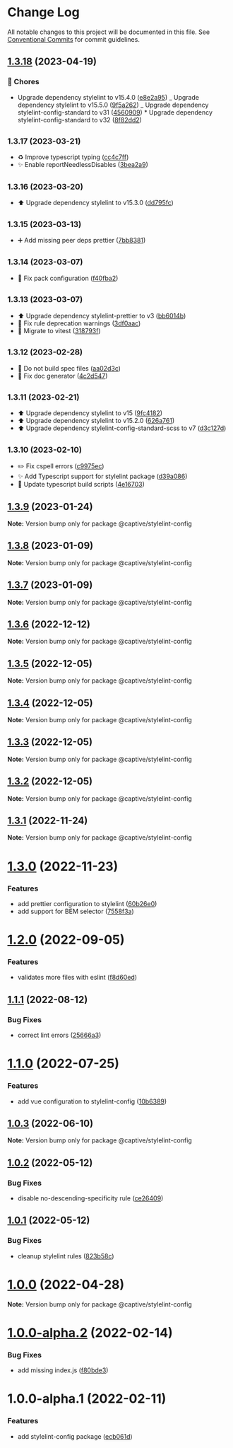 # Change Log

All notable changes to this project will be documented in this file.
See [Conventional Commits](https://conventionalcommits.org) for commit guidelines.

## [1.3.18](https://github.com/Captive-Studio/es-project-config/compare/@captive/stylelint-config@1.3.17...@captive/stylelint-config@1.3.18) (2023-04-19)

### 🎫 Chores

- Upgrade dependency stylelint to v15.4.0 ([e8e2a95](https://github.com/Captive-Studio/es-project-config/commit/e8e2a95)) _ Upgrade dependency stylelint to v15.5.0 ([9f5a262](https://github.com/Captive-Studio/es-project-config/commit/9f5a262)) _ Upgrade dependency stylelint-config-standard to v31 ([4560909](https://github.com/Captive-Studio/es-project-config/commit/4560909)) \* Upgrade dependency stylelint-config-standard to v32 ([8f82dd2](https://github.com/Captive-Studio/es-project-config/commit/8f82dd2))

## <small>1.3.17 (2023-03-21)</small>

- ♻️ Improve typescript typing ([cc4c7ff](https://github.com/Captive-Studio/es-project-config/commit/cc4c7ff))
- ✨ Enable reportNeedlessDisables ([3bea2a9](https://github.com/Captive-Studio/es-project-config/commit/3bea2a9))

## <small>1.3.16 (2023-03-20)</small>

- ⬆️ Upgrade dependency stylelint to v15.3.0 ([dd795fc](https://github.com/Captive-Studio/es-project-config/commit/dd795fc))

## <small>1.3.15 (2023-03-13)</small>

- ➕ Add missing peer deps prettier ([7bb8381](https://github.com/Captive-Studio/es-project-config/commit/7bb8381))

## <small>1.3.14 (2023-03-07)</small>

- 🔧 Fix pack configuration ([f40fba2](https://github.com/Captive-Studio/es-project-config/commit/f40fba2))

## <small>1.3.13 (2023-03-07)</small>

- ⬆️ Upgrade dependency stylelint-prettier to v3 ([bb6014b](https://github.com/Captive-Studio/es-project-config/commit/bb6014b))
- 🐛 Fix rule deprecation warnings ([3df0aac](https://github.com/Captive-Studio/es-project-config/commit/3df0aac))
- 👷 Migrate to vitest ([318793f](https://github.com/Captive-Studio/es-project-config/commit/318793f))

## <small>1.3.12 (2023-02-28)</small>

- 👷 Do not build spec files ([aa02d3c](https://github.com/Captive-Studio/es-project-config/commit/aa02d3c))
- 📝 Fix doc generator ([4c2d547](https://github.com/Captive-Studio/es-project-config/commit/4c2d547))

## <small>1.3.11 (2023-02-21)</small>

- ⬆️ Upgrade dependency stylelint to v15 ([9fc4182](https://github.com/Captive-Studio/es-project-config/commit/9fc4182))
- ⬆️ Upgrade dependency stylelint to v15.2.0 ([626a761](https://github.com/Captive-Studio/es-project-config/commit/626a761))
- ⬆️ Upgrade dependency stylelint-config-standard-scss to v7 ([d3c127d](https://github.com/Captive-Studio/es-project-config/commit/d3c127d))

## <small>1.3.10 (2023-02-10)</small>

- ✏️ Fix cspell errors ([c9975ec](https://github.com/Captive-Studio/es-project-config/commit/c9975ec))
- ✨ Add Typescript support for stylelint package ([d39a086](https://github.com/Captive-Studio/es-project-config/commit/d39a086))
- 🔨 Update typescript build scripts ([4e16703](https://github.com/Captive-Studio/es-project-config/commit/4e16703))

## [1.3.9](https://github.com/Captive-Studio/es-project-config/compare/@captive/stylelint-config@1.3.8...@captive/stylelint-config@1.3.9) (2023-01-24)

**Note:** Version bump only for package @captive/stylelint-config

## [1.3.8](https://github.com/Captive-Studio/es-project-config/compare/@captive/stylelint-config@1.3.7...@captive/stylelint-config@1.3.8) (2023-01-09)

**Note:** Version bump only for package @captive/stylelint-config

## [1.3.7](https://github.com/Captive-Studio/es-project-config/compare/@captive/stylelint-config@1.3.6...@captive/stylelint-config@1.3.7) (2023-01-09)

**Note:** Version bump only for package @captive/stylelint-config

## [1.3.6](https://github.com/Captive-Studio/es-project-config/compare/@captive/stylelint-config@1.3.5...@captive/stylelint-config@1.3.6) (2022-12-12)

**Note:** Version bump only for package @captive/stylelint-config

## [1.3.5](https://github.com/Captive-Studio/es-project-config/compare/@captive/stylelint-config@1.3.4...@captive/stylelint-config@1.3.5) (2022-12-05)

**Note:** Version bump only for package @captive/stylelint-config

## [1.3.4](https://github.com/Captive-Studio/es-project-config/compare/@captive/stylelint-config@1.3.3...@captive/stylelint-config@1.3.4) (2022-12-05)

**Note:** Version bump only for package @captive/stylelint-config

## [1.3.3](https://github.com/Captive-Studio/es-project-config/compare/@captive/stylelint-config@1.3.2...@captive/stylelint-config@1.3.3) (2022-12-05)

**Note:** Version bump only for package @captive/stylelint-config

## [1.3.2](https://github.com/Captive-Studio/es-project-config/compare/@captive/stylelint-config@1.3.1...@captive/stylelint-config@1.3.2) (2022-12-05)

**Note:** Version bump only for package @captive/stylelint-config

## [1.3.1](https://github.com/Captive-Studio/es-project-config/compare/@captive/stylelint-config@1.3.0...@captive/stylelint-config@1.3.1) (2022-11-24)

**Note:** Version bump only for package @captive/stylelint-config

# [1.3.0](https://github.com/Captive-Studio/es-project-config/compare/@captive/stylelint-config@1.2.0...@captive/stylelint-config@1.3.0) (2022-11-23)

### Features

- add prettier configuration to stylelint ([60b26e0](https://github.com/Captive-Studio/es-project-config/commit/60b26e01907e0d77e7946197ac5ab0d083a78b57))
- add support for BEM selector ([7558f3a](https://github.com/Captive-Studio/es-project-config/commit/7558f3ab97101cbd3ce3f5c81bdb56015848057c))

# [1.2.0](https://github.com/Captive-Studio/es-project-config/compare/@captive/stylelint-config@1.1.1...@captive/stylelint-config@1.2.0) (2022-09-05)

### Features

- validates more files with eslint ([f8d60ed](https://github.com/Captive-Studio/es-project-config/commit/f8d60ed25e150bc036850819bf92cc0719029f9f))

## [1.1.1](https://github.com/Captive-Studio/es-project-config/compare/@captive/stylelint-config@1.1.0...@captive/stylelint-config@1.1.1) (2022-08-12)

### Bug Fixes

- correct lint errors ([25666a3](https://github.com/Captive-Studio/es-project-config/commit/25666a38426300bc66d8ee7fcebe056f4fc0c5a8))

# [1.1.0](https://github.com/Captive-Studio/es-project-config/compare/@captive/stylelint-config@1.0.3...@captive/stylelint-config@1.1.0) (2022-07-25)

### Features

- add vue configuration to stylelint-config ([10b6389](https://github.com/Captive-Studio/es-project-config/commit/10b6389cdbba6af92847c85836ea2718cd8b7ceb))

## [1.0.3](https://github.com/Captive-Studio/es-project-config/compare/@captive/stylelint-config@1.0.2...@captive/stylelint-config@1.0.3) (2022-06-10)

**Note:** Version bump only for package @captive/stylelint-config

## [1.0.2](https://github.com/Captive-Studio/es-project-config/compare/@captive/stylelint-config@1.0.1...@captive/stylelint-config@1.0.2) (2022-05-12)

### Bug Fixes

- disable no-descending-specificity rule ([ce26409](https://github.com/Captive-Studio/es-project-config/commit/ce26409cd7b2cd65b3ee18e316c4bf0cd66d40e6))

## [1.0.1](https://github.com/Captive-Studio/es-project-config/compare/@captive/stylelint-config@1.0.0...@captive/stylelint-config@1.0.1) (2022-05-12)

### Bug Fixes

- cleanup stylelint rules ([823b58c](https://github.com/Captive-Studio/es-project-config/commit/823b58c49b79b3514e9c13baa56503d6b8e1e555))

# [1.0.0](https://github.com/Captive-Studio/es-project-config/compare/@captive/stylelint-config@1.0.0-alpha.2...@captive/stylelint-config@1.0.0) (2022-04-28)

**Note:** Version bump only for package @captive/stylelint-config

# [1.0.0-alpha.2](https://github.com/Captive-Studio/es-project-config/compare/@captive/stylelint-config@1.0.0-alpha.1...@captive/stylelint-config@1.0.0-alpha.2) (2022-02-14)

### Bug Fixes

- add missing index.js ([f80bde3](https://github.com/Captive-Studio/es-project-config/commit/f80bde3f4a9d526d2a61ea22ba35bf74550b5f4b))

# 1.0.0-alpha.1 (2022-02-11)

### Features

- add stylelint-config package ([ecb061d](https://github.com/Captive-Studio/es-project-config/commit/ecb061d3a2fc27d419f310b23ac6a2c37e5ae4eb))
